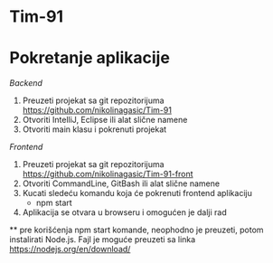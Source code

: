# Tim-91

# Pokretanje aplikacije 

*Backend*
1) Preuzeti projekat sa git repozitorijuma https://github.com/nikolinagasic/Tim-91
2) Otvoriti IntelliJ, Eclipse ili alat slične namene
3) Otvoriti main klasu i pokrenuti projekat

*Frontend*
1) Preuzeti projekat sa git repozitorijuma https://github.com/nikolinagasic/Tim-91-front
2) Otvoriti CommandLine, GitBash ili alat slične namene
3) Kucati sledeću komandu koja će pokrenuti frontend aplikaciju
    - npm start
4) Aplikacija se otvara u browseru i omogućen je dalji rad

** pre korišćenja npm start komande, neophodno je preuzeti, potom instalirati Node.js.
Fajl je moguće preuzeti sa linka https://nodejs.org/en/download/
